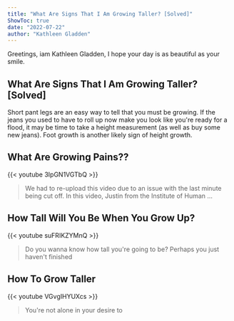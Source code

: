 ```yaml
---
title: "What Are Signs That I Am Growing Taller? [Solved]"
ShowToc: true 
date: "2022-07-22"
author: "Kathleen Gladden" 
---
```


Greetings, iam Kathleen Gladden, I hope your day is as beautiful as your smile.
## What Are Signs That I Am Growing Taller? [Solved]
 Short pant legs are an easy way to tell that you must be growing. If the jeans you used to have to roll up now make you look like you're ready for a flood, it may be time to take a height measurement (as well as buy some new jeans). Foot growth is another likely sign of height growth.

## What Are Growing Pains??
{{< youtube 3IpGN1VGTbQ >}}
>We had to re-upload this video due to an issue with the last minute being cut off. In this video, Justin from the Institute of Human ...

## How Tall Will You Be When You Grow Up?
{{< youtube suFRIKZYMnQ >}}
>Do you wanna know how tall you're going to be? Perhaps you just haven't finished 

## How To Grow Taller
{{< youtube VGvgIHYUXcs >}}
>You're not alone in your desire to 


